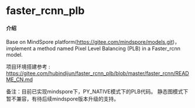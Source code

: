# faster_rcnn_plb

#### 介绍
Base on MindSpore platform(https://gitee.com/mindspore/models.git)，
implement a method named Pixel Level Balancing (PLB) in a Faster_rcnn model.

项目环境搭建参考 : https://gitee.com/hubindijun/faster_rcnn_plb/blob/master/faster_rcnn/README_CN.md


备注：目前已实现mindspore下，PY_NATIVE模式下的PLB代码。
     静态图模式下暂不兼容，有待后续mindspore版本升级的支持。